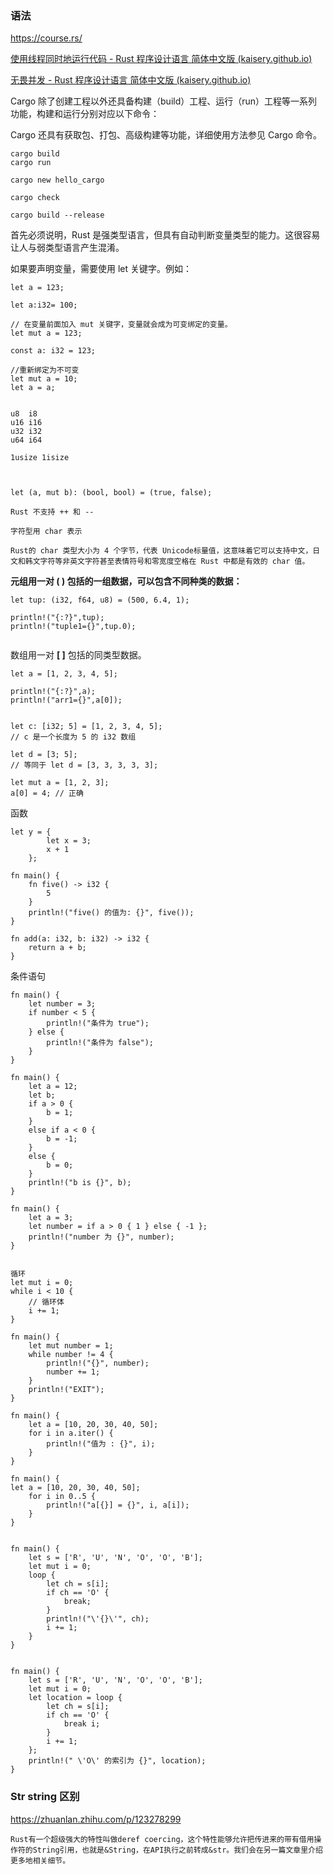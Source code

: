### 语法

https://course.rs/

[使用线程同时地运行代码 - Rust 程序设计语言 简体中文版 (kaisery.github.io)](https://kaisery.github.io/trpl-zh-cn/ch16-01-threads.html)

[无畏并发 - Rust 程序设计语言 简体中文版 (kaisery.github.io)](https://kaisery.github.io/trpl-zh-cn/ch16-00-concurrency.html)



Cargo 除了创建工程以外还具备构建（build）工程、运行（run）工程等一系列功能，构建和运行分别对应以下命令：

Cargo 还具有获取包、打包、高级构建等功能，详细使用方法参见 Cargo 命令。

```
cargo build 
cargo run 

cargo new hello_cargo

cargo check

cargo build --release
```



首先必须说明，Rust 是强类型语言，但具有自动判断变量类型的能力。这很容易让人与弱类型语言产生混淆。

如果要声明变量，需要使用 let 关键字。例如：

```
let a = 123;

let a:i32= 100;

// 在变量前面加入 mut 关键字，变量就会成为可变绑定的变量。
let mut a = 123;

const a: i32 = 123;

//重新绑定为不可变
let mut a = 10;
let a = a;


u8  i8
u16 i16
u32 i32
u64 i64

1usize 1isize



let (a, mut b): (bool, bool) = (true, false);

Rust 不支持 ++ 和 --

字符型用 char 表示

Rust的 char 类型大小为 4 个字节，代表 Unicode标量值，这意味着它可以支持中文，日文和韩文字符等非英文字符甚至表情符号和零宽度空格在 Rust 中都是有效的 char 值。
```





**元组用一对 ( ) 包括的一组数据，可以包含不同种类的数据：**



```
let tup: (i32, f64, u8) = (500, 6.4, 1);

println!("{:?}",tup);
println!("tuple1={}",tup.0);


```

数组用一对 **[ ]** 包括的同类型数据。

```
let a = [1, 2, 3, 4, 5];

println!("{:?}",a);
println!("arr1={}",a[0]);


let c: [i32; 5] = [1, 2, 3, 4, 5];
// c 是一个长度为 5 的 i32 数组

let d = [3; 5];
// 等同于 let d = [3, 3, 3, 3, 3];

let mut a = [1, 2, 3];
a[0] = 4; // 正确
```



函数

```
let y = {
        let x = 3;
        x + 1
    };
    
fn main() {
    fn five() -> i32 {
        5
    }
    println!("five() 的值为: {}", five());
}    
    
fn add(a: i32, b: i32) -> i32 {
    return a + b;
}
```



条件语句

```
fn main() {
    let number = 3;
    if number < 5 {
        println!("条件为 true");
    } else {
        println!("条件为 false");
    }
}

fn main() {
    let a = 12;
    let b;
    if a > 0 {
        b = 1;
    }  
    else if a < 0 {
        b = -1;
    }  
    else {
        b = 0;
    }
    println!("b is {}", b);
}

fn main() {
    let a = 3;
    let number = if a > 0 { 1 } else { -1 };
    println!("number 为 {}", number);
}


循环
let mut i = 0;
while i < 10 {
    // 循环体
    i += 1;
}

fn main() {
    let mut number = 1;
    while number != 4 {
        println!("{}", number);
        number += 1;
    }
    println!("EXIT");
}

fn main() {
    let a = [10, 20, 30, 40, 50];
    for i in a.iter() {
        println!("值为 : {}", i);
    }
}

fn main() {
let a = [10, 20, 30, 40, 50];
    for i in 0..5 {
        println!("a[{}] = {}", i, a[i]);
    }
}


fn main() {
    let s = ['R', 'U', 'N', 'O', 'O', 'B'];
    let mut i = 0;
    loop {
        let ch = s[i];
        if ch == 'O' {
            break;
        }
        println!("\'{}\'", ch);
        i += 1;
    }
}


fn main() {
    let s = ['R', 'U', 'N', 'O', 'O', 'B'];
    let mut i = 0;
    let location = loop {
        let ch = s[i];
        if ch == 'O' {
            break i;
        }
        i += 1;
    };
    println!(" \'O\' 的索引为 {}", location);
}
```



### Str string 区别

https://zhuanlan.zhihu.com/p/123278299

```
Rust有一个超级强大的特性叫做deref coercing，这个特性能够允许把传进来的带有借用操作符的String引用，也就是&String，在API执行之前转成&str。我们会在另一篇文章里介绍更多地相关细节。
```

